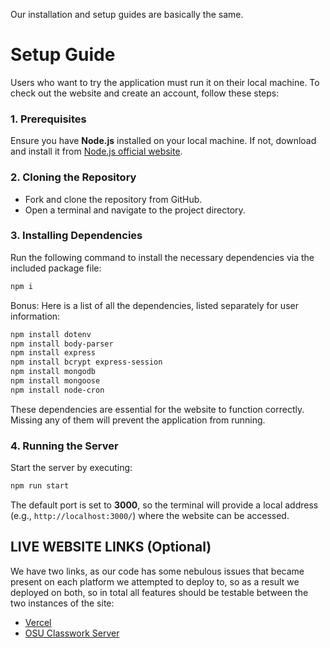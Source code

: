 Our installation and setup guides are basically the same.

# Setup Guide

Users who want to try the application must run it on their local machine. To check out the website and create an account, follow these steps:

### 1. Prerequisites
Ensure you have **Node.js** installed on your local machine. If not, download and install it from [Node.js official website](https://nodejs.org/).

### 2. Cloning the Repository
- Fork and clone the repository from GitHub.
- Open a terminal and navigate to the project directory.

### 3. Installing Dependencies
Run the following command to install the necessary dependencies via the included package file:

```sh
npm i
```

Bonus: Here is a list of all the dependencies, listed separately for user information:

```sh
npm install dotenv
npm install body-parser
npm install express
npm install bcrypt express-session
npm install mongodb
npm install mongoose
npm install node-cron
```

These dependencies are essential for the website to function correctly. Missing any of them will prevent the application from running.

### 4. Running the Server
Start the server by executing:

```sh
npm run start
```

The default port is set to **3000**, so the terminal will provide a local address (e.g., `http://localhost:3000/`) where the website can be accessed.

## LIVE WEBSITE LINKS (Optional)
We have two links, as our code has some nebulous issues that became present on each platform we attempted to deploy to, so as a result we deployed on both, so in total all features should be testable between the two instances of the site:
- [Vercel](https://nourish-quest-demo.vercel.app/)
- [OSU Classwork Server](http://classwork.engr.oregonstate.edu:3042/)
